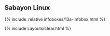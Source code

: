 ## Sabayon Linux
{% include_relative infoboxes/13a-infobox.html %}

{% include Layouts/clear.html %}
